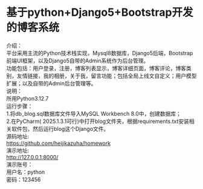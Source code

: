 # 基于python+Django5+Bootstrap开发的博客系统
介绍：  
平台采用主流的Python技术栈实现，Mysql8数据库，Django5后端，Bootstrap前端UI框架，以及Django5自带的Admin系统作为后台管理。  
功能包括：用户登录，注册，博客列表显示，博客详细页面，博客评论，博客类别，友情链接，我的相册，关于我，留言功能；包括全局上线文自定义；用户模型扩展；以及自带的Admin后台管理等。  
说明：  
所用Python3.12.7  
运行步骤：  
1.将db_blog.sql数据库文件导入MySQL Workbench 8.0中，创建数据库；  
2.在PyCharm( 2025.1.3.1可行)中打开blog文件夹，根据requirements.txt安装相关软件包，然后运行blog这个Django文件。  
源码地址:  
https://github.com/heijikazuha/homework  
演示地址:  
http://127.0.0.1:8000/  
演示账号：  
用户名：python  
密码：123456  